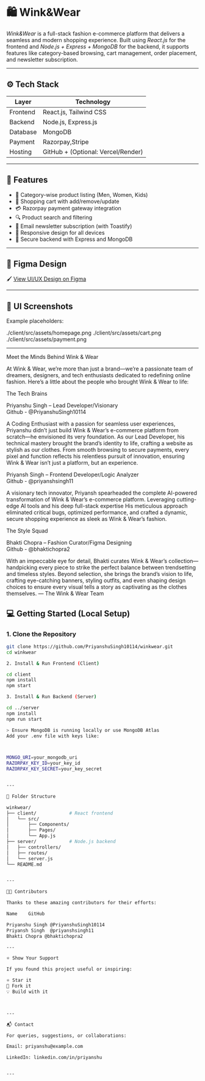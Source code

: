 # 🛍 Wink&Wear

*Wink&Wear* is a full-stack fashion e-commerce platform that delivers a seamless and modern shopping experience. Built using *React.js* for the frontend and *Node.js + Express + MongoDB* for the backend, it supports features like category-based browsing, cart management, order placement, and newsletter subscription.

---

## ⚙ Tech Stack

| Layer       | Technology                       |
|-------------|----------------------------------|
| Frontend    | React.js, Tailwind CSS |
| Backend     | Node.js, Express.js              |
| Database    | MongoDB                          |
| Payment     | Razorpay,Stripe                  |
| Hosting     | GitHub + (Optional: Vercel/Render) |

---

## 🚀 Features

- 👕 Category-wise product listing (Men, Women, Kids)
- 🛒 Shopping cart with add/remove/update
- 💳 Razorpay payment gateway integration
- 🔍 Product search and filtering
- 📧 Email newsletter subscription (with Toastify)
- 📱 Responsive design for all devices
- 🔐 Secure backend with Express and MongoDB

---

## 🎨 Figma Design

🖌 [View UI/UX Design on Figma](https://www.figma.com/design/wm01l4GAKZugiQBjmbtIdn/wink-wear?node-id=0-1&t=FRrWoHRK9GVp6nrL-1) 

---

## 📸 UI Screenshots

Example placeholders:

./client/src/assets/homepage.png ./client/src/assets/cart.png ./client/src/assets/payment.png

---

Meet the Minds Behind Wink & Wear

At Wink & Wear, we’re more than just a brand—we’re a passionate team of dreamers, designers, and tech enthusiasts dedicated to redefining online fashion. Here’s a little about the people who brought Wink & Wear to life:

The Tech Brains

Priyanshu Singh – Lead Developer/Visionary  
Github - @PriyanshuSingh10114

A Coding Enthusiast with a passion for seamless user experiences, Priyanshu didn’t just build Wink & Wear’s e-commerce platform from scratch—he envisioned its very foundation. As our Lead Developer, his technical mastery brought the brand’s identity to life, crafting a website as stylish as our clothes. From smooth browsing to secure payments, every pixel and function reflects his relentless pursuit of innovation, ensuring Wink & Wear isn’t just a platform, but an experience.

Priyansh Singh – Frontend Developer/Logic Analyzer  
Github - @priyanshsingh11

A visionary tech innovator, Priyansh spearheaded the complete AI-powered transformation of Wink & Wear’s e-commerce platform. Leveraging cutting-edge AI tools and his deep full-stack expertise His meticulous approach eliminated critical bugs, optimized performance, and crafted a dynamic, secure shopping experience as sleek as Wink & Wear’s fashion.

The Style Squad

Bhakti Chopra – Fashion Curator/Figma Designing  
Github - @bhaktichopra2

With an impeccable eye for detail, Bhakti curates Wink & Wear’s collection—handpicking every piece to strike the perfect balance between trendsetting and timeless styles. Beyond selection, she brings the brand’s vision to life, crafting eye-catching banners, styling outfits, and even shaping design choices to ensure every visual tells a story as captivating as the clothes themselves.
— The Wink & Wear Team
## 💻 Getting Started (Local Setup)

### 1. Clone the Repository
```bash
git clone https://github.com/PriyanshuSingh10114/winkwear.git
cd winkwear

2. Install & Run Frontend (Client)

cd client
npm install
npm start

3. Install & Run Backend (Server)

cd ../server
npm install
npm run start

> Ensure MongoDB is running locally or use MongoDB Atlas
Add your .env file with keys like:



MONGO_URI=your_mongodb_uri
RAZORPAY_KEY_ID=your_key_id
RAZORPAY_KEY_SECRET=your_key_secret


---

📁 Folder Structure

winkwear/
├── client/            # React frontend
│   └── src/
│       ├── Components/
│       ├── Pages/
│       └── App.js
├── server/            # Node.js backend
│   ├── controllers/
│   ├── routes/
│   └── server.js
└── README.md


---

👨‍💻 Contributors

Thanks to these amazing contributors for their efforts:

Name	GitHub

Priyanshu Singh	@PriyanshuSingh10114
Priyansh Singh	@priyanshsingh11
Bhakti Chopra @bhaktichopra2

---

⭐ Show Your Support

If you found this project useful or inspiring:

⭐ Star it
🍴 Fork it
💡 Build with it



---

📬 Contact

For queries, suggestions, or collaborations:

Email: priyanshu@example.com

LinkedIn: linkedin.com/in/priyanshu


---
